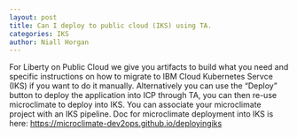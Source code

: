 ```yaml
---
layout: post
title: Can I deploy to public cloud (IKS) using TA.
categories: IKS
author: Niall Horgan
---
```


For Liberty on Public Cloud we give you artifacts to build what you need and specific instructions on how to migrate to IBM Cloud Kubernetes Servce (IKS) if you want to do it manually. Alternatively you can use the “Deploy” button to deploy the application into ICP through TA, you can then re-use microclimate to deploy into IKS.  You can associate your microclimate project with an IKS pipeline.  Doc for microclimate deployment into IKS is here: https://microclimate-dev2ops.github.io/deployingiks
